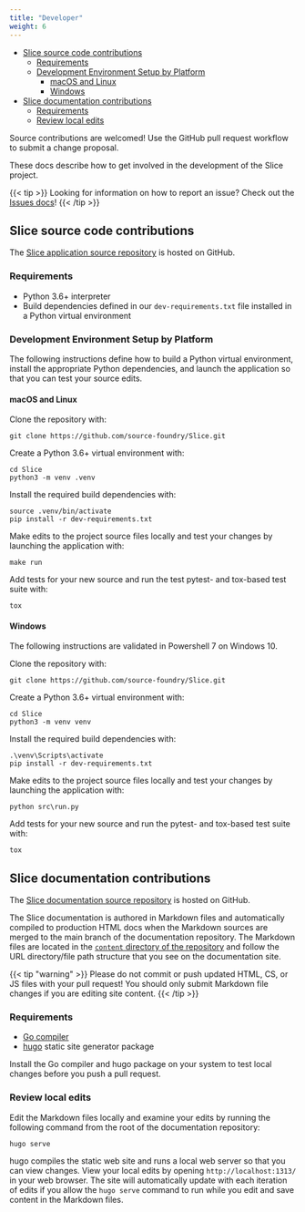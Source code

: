 ```yaml
---
title: "Developer"
weight: 6
---
```


- [Slice source code contributions](#slice-source-code-contributions)
  - [Requirements](#requirements)
  - [Development Environment Setup by Platform](#development-environment-setup-by-platform)
    - [macOS and Linux](#macos-and-linux)
    - [Windows](#windows)
- [Slice documentation contributions](#slice-documentation-contributions)
  - [Requirements](#requirements-1)
  - [Review local edits](#review-local-edits)

Source contributions are welcomed!  Use the GitHub pull request workflow to submit a change proposal.

These docs describe how to get involved in the development of the Slice project.

{{< tip >}}
Looking for information on how to report an issue?  Check out the [Issues docs](issues)!
{{< /tip >}}



## Slice source code contributions

The [Slice application source repository](https://github.com/source-foundry/Slice) is hosted on GitHub.

### Requirements

- Python 3.6+ interpreter
- Build dependencies defined in our `dev-requirements.txt` file installed in a Python virtual environment

### Development Environment Setup by Platform

The following instructions define how to build a Python virtual environment, install the appropriate Python dependencies, and launch the application so that you can test your source edits.

#### macOS and Linux

Clone the repository with:

```shell
git clone https://github.com/source-foundry/Slice.git
```

Create a Python 3.6+ virtual environment with:

```shell
cd Slice
python3 -m venv .venv
```

Install the required build dependencies with:

```shell
source .venv/bin/activate
pip install -r dev-requirements.txt
```

Make edits to the project source files locally and test your changes by launching the application with:

```shell
make run
```

Add tests for your new source and run the test pytest- and tox-based test suite with:

```shell
tox
```

#### Windows

The following instructions are validated in Powershell 7 on Windows 10.

Clone the repository with:

```shell
git clone https://github.com/source-foundry/Slice.git
```

Create a Python 3.6+ virtual environment with:

```shell
cd Slice
python3 -m venv venv
```

Install the required build dependencies with:

```shell
.\venv\Scripts\activate
pip install -r dev-requirements.txt
```

Make edits to the project source files locally and test your changes by launching the application with:

```shell
python src\run.py
```

Add tests for your new source and run the pytest- and tox-based test suite with:

```shell
tox
```

<span style="margin-top: 30px"> </span>
## Slice documentation contributions

The [Slice documentation source repository](https://github.com/source-foundry/Slice-docs) is hosted on GitHub.  

The Slice documentation is authored in Markdown files and automatically compiled to production HTML docs when the Markdown sources are merged to the main branch of the documentation repository.  The Markdown files are located in the [`content` directory of the repository](https://github.com/source-foundry/Slice-docs/tree/main/content) and follow the URL directory/file path structure that you see on the documentation site.

{{< tip "warning" >}}
Please do not commit or push updated HTML, CS, or JS files with your pull request!  You should only submit Markdown file changes if you are editing site content.
{{< /tip >}}

### Requirements

- [Go compiler](https://golang.org/dl/)
- [hugo](https://gohugo.io/) static site generator package

Install the Go compiler and hugo package on your system to test local changes before you push a pull request.

### Review local edits

Edit the Markdown files locally and examine your edits by running the following command from the root of the documentation repository:

```shell
hugo serve
```

hugo compiles the static web site and runs a local web server so that you can view changes.  View your local edits by opening `http://localhost:1313/` in your web browser.  The site will automatically update with each iteration of edits if you allow the `hugo serve` command to run while you edit and save content in the Markdown files.
